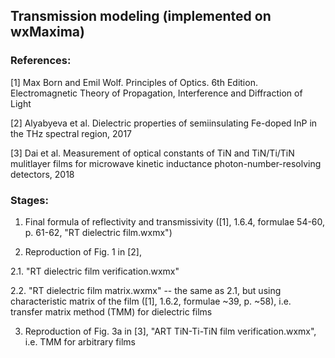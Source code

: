 ## Transmission modeling (implemented on wxMaxima)

### References:

[1] Max Born and Emil Wolf. Principles of Optics. 6th Edition. Electromagnetic Theory of Propagation, Interference and Diffraction of Light

[2] Alyabyeva et al. Dielectric properties of semiinsulating Fe-doped InP in the THz spectral region, 2017

[3] Dai et al. Measurement of optical constants of TiN and TiN/Ti/TiN mulitlayer films for microwave kinetic inductance photon-number-resolving detectors, 2018

### Stages:

1. Final formula of reflectivity and transmissivity ([1], 1.6.4, formulae 54-60, p. 61-62, "RT dielectric film.wxmx")

2. Reproduction of Fig. 1 in [2], 

2.1. "RT dielectric film verification.wxmx"

2.2. "RT dielectric film matrix.wxmx" -- the same as 2.1, but using characteristic matrix of the film ([1], 1.6.2, formulae ~39, p. ~58), i.e. transfer matrix method (TMM) for dielectric films

3. Reproduction of Fig. 3a in [3], "ART TiN-Ti-TiN film verification.wxmx", i.e. TMM for arbitrary films
